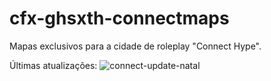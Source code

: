 # cfx-ghsxth-connectmaps

Mapas exclusivos para a cidade de roleplay "Connect Hype".

Últimas atualizações:
![connect-update-natal](https://github.com/user-attachments/assets/8c73dc4c-744f-4b88-94ab-867b0706375e)
